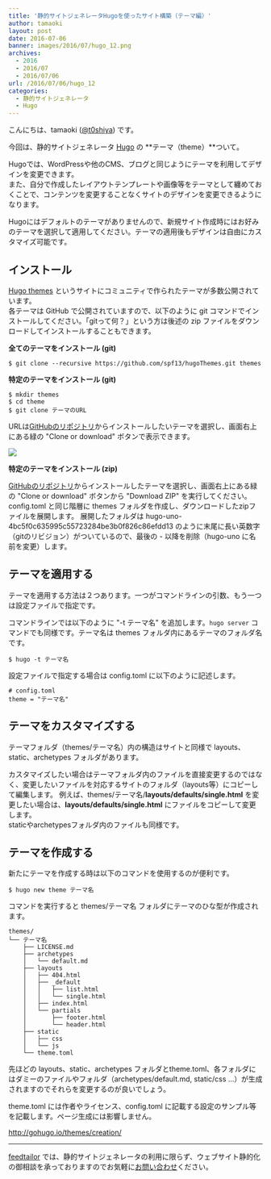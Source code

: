 ```yaml
---
title: '静的サイトジェネレータHugoを使ったサイト構築（テーマ編）'
author: tamaoki
layout: post
date: 2016-07-06
banner: images/2016/07/hugo_12.png
archives:
  - 2016
  - 2016/07
  - 2016/07/06
url: /2016/07/06/hugo_12
categories:
  - 静的サイトジェネレータ
  - Hugo
---
```


こんにちは、tamaoki ([@t0shiya](https://twitter.com/t0shiya)) です。

今回は、静的サイトジェネレータ [Hugo](http://gohugo.io) の **テーマ（theme）**ついて。

<!--more-->

Hugoでは、WordPressや他のCMS、ブログと同じようにテーマを利用してデザインを変更できます。  
また、自分で作成したレイアウトテンプレートや画像等をテーマとして纏めておくことで、コンテンツを変更することなくサイトのデザインを変更できるようになります。

Hugoにはデフォルトのテーマがありませんので、新規サイト作成時にはお好みのテーマを選択して適用してください。テーマの適用後もデザインは自由にカスタマイズ可能です。

## インストール

[Hugo themes](http://themes.gohugo.io/) というサイトにコミュニティで作られたテーマが多数公開されています。  
各テーマは GitHub で公開されていますので、以下のように git コマンドでインストールしてください。「gitって何？」という方は後述の zip ファイルをダウンロードしてインストールすることもできます。

**全てのテーマをインストール (git)**

```
$ git clone --recursive https://github.com/spf13/hugoThemes.git themes
```

**特定のテーマをインストール (git)**

```
$ mkdir themes
$ cd theme
$ git clone テーマのURL
```

URLは[GitHubのリポジトリ](https://github.com/spf13/hugoThemes)からインストールしたいテーマを選択し、画面右上にある緑の "Clone or download" ボタンで表示できます。

![](/images/2016/07/hugo_12_2.png)


**特定のテーマをインストール (zip)**

[GitHubのリポジトリ](https://github.com/spf13/hugoThemes)からインストールしたテーマを選択し、画面右上にある緑の "Clone or download" ボタンから "Download ZIP" を実行してください。  
config.toml と同じ階層に themes フォルダを作成し、ダウンロードしたzipファイルを展開します。
展開したフォルダは hugo-uno-4bc5f0c635995c55723284be3b0f826c86efdd13 のように末尾に長い英数字（gitのリビジョン）がついているので、最後の - 以降を削除（hugo-uno に名前を変更）します。

## テーマを適用する

テーマを適用する方法は２つあります。一つがコマンドラインの引数、もう一つは設定ファイルで指定です。

コマンドラインでは以下のように "-t テーマ名" を追加します。`hugo server` コマンドでも同様です。テーマ名は themes フォルダ内にあるテーマのフォルダ名です。

```
$ hugo -t テーマ名
```



設定ファイルで指定する場合は config.toml に以下のように記述します。

```
# config.toml
theme = "テーマ名"
```

## テーマをカスタマイズする

テーマフォルダ（themes/テーマ名）内の構造はサイトと同様で layouts、static、archetypes フォルダがあります。  

カスタマイズしたい場合はテーマフォルダ内のファイルを直接変更するのではなく、変更したいファイルを対応するサイトのフォルダ（layouts等）にコピーして編集します。
例えば、themes/テーマ名/**layouts/defaults/single.html** を変更したい場合は、**layouts/defaults/single.html** にファイルをコピーして変更します。  
staticやarchetypesフォルダ内のファイルも同様です。

## テーマを作成する

新たにテーマを作成する時は以下のコマンドを使用するのが便利です。

```
$ hugo new theme テーマ名
```

コマンドを実行すると themes/テーマ名 フォルダにテーマのひな型が作成されます。

```
themes/
└── テーマ名
    ├── LICENSE.md
    ├── archetypes
    │   └── default.md
    ├── layouts
    │   ├── 404.html
    │   ├── _default
    │   │   ├── list.html
    │   │   └── single.html
    │   ├── index.html
    │   └── partials
    │       ├── footer.html
    │       └── header.html
    ├── static
    │   ├── css
    │   └── js
    └── theme.toml
```

先ほどの layouts、static、archetypes フォルダとtheme.toml、各フォルダにはダミーのファイルやフォルダ（archetypes/default.md, static/css ...）が生成されますのでそれらを変更するのが良いでしょう。  

theme.toml には作者やライセンス、config.toml に記載する設定のサンプル等を記載します。ページ生成には影響しません。

http://gohugo.io/themes/creation/  

- - -

[feedtailor](http://www.feedtailor.jp) では、静的サイトジェネレータの利用に限らず、ウェブサイト静的化の御相談を承っておりますのでお気軽に[お問い合わせ](http://www.feedtailor.jp/form/)ください。


